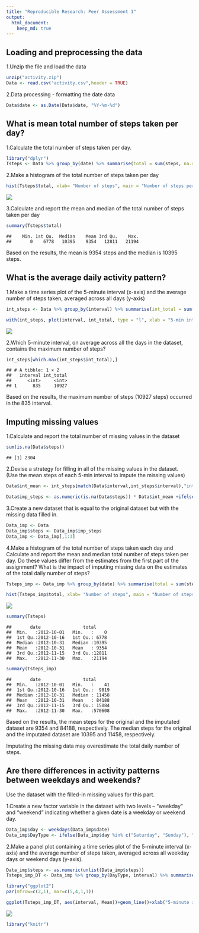 ```yaml
---
title: "Reproducible Research: Peer Assessment 1"
output: 
  html_document:
    keep_md: true
---
```



## Loading and preprocessing the data
1.Unzip the file and load the data


``` r
unzip("activity.zip")
Data <- read.csv("activity.csv",header = TRUE)
```

2.Data processing - formatting the date data


``` r
Data$date <- as.Date(Data$date, "%Y-%m-%d")
```



## What is mean total number of steps taken per day?  

1.Calculate the total number of steps taken per day.


``` r
library("dplyr")
Tsteps <- Data %>% group_by(date) %>% summarise(total = sum(steps, na.rm=TRUE))
```

2.Make a histogram of the total number of steps taken per day


``` r
hist(Tsteps$total, xlab= "Number of steps", main = "Number of steps per day")
```

![](PA1_template_files/figure-html/unnamed-chunk-4-1.png)<!-- -->

3.Calculate and report the mean and median of the total number of steps taken per day


``` r
summary(Tsteps$total)
```

```
##    Min. 1st Qu.  Median    Mean 3rd Qu.    Max. 
##       0    6778   10395    9354   12811   21194
```

Based on the results, the mean is 9354 steps and the median is 10395 steps.



## What is the average daily activity pattern?

1.Make a time series plot of the 5-minute interval (x-axis) and the average number of steps taken, averaged across all days (y-axis)


``` r
int_steps <- Data %>% group_by(interval) %>% summarise(int_total = sum(steps, na.rm = TRUE))

with(int_steps, plot(interval, int_total, type = "l", xlab = "5-min interval", ylab = "Average number of steps daily"))  
```

![](PA1_template_files/figure-html/unnamed-chunk-6-1.png)<!-- -->

2.Which 5-minute interval, on average across all the days in the dataset, contains the maximum number of steps?


``` r
int_steps[which.max(int_steps$int_total),]
```

```
## # A tibble: 1 × 2
##   interval int_total
##      <int>     <int>
## 1      835     10927
```

Based on the results, the maximum number of steps (10927 steps) occurred in the 835 interval.

## Imputing missing values

1.Calculate and report the total number of missing values in the dataset


``` r
sum(is.na(Data$steps))
```

```
## [1] 2304
```

2.Devise a strategy for filling in all of the missing values in the dataset.\
(Use the mean steps of each 5-min interval to impute the missing values)


``` r
Data$int_mean <- int_steps[match(Data$interval,int_steps$interval),"int_total"]

Data$imp_steps <- as.numeric(is.na(Data$steps)) * Data$int_mean +ifelse(is.na(Data$steps),0,Data$steps)
```

3.Create a new dataset that is equal to the original dataset but with the missing data filled in.


``` r
Data_imp <- Data
Data_imp$steps <- Data_imp$imp_steps
Data_imp <- Data_imp[,1:3]
```

4.Make a histogram of the total number of steps taken each day and Calculate and report the mean and median total number of steps taken per day. Do these values differ from the estimates from the first part of the assignment? What is the impact of imputing missing data on the estimates of the total daily number of steps?


``` r
Tsteps_imp <- Data_imp %>% group_by(date) %>% summarise(total = sum(steps))

hist(Tsteps_imp$total, xlab= "Number of steps", main = "Number of steps per day")
```

![](PA1_template_files/figure-html/unnamed-chunk-11-1.png)<!-- -->


``` r
summary(Tsteps)
```

```
##       date                total      
##  Min.   :2012-10-01   Min.   :    0  
##  1st Qu.:2012-10-16   1st Qu.: 6778  
##  Median :2012-10-31   Median :10395  
##  Mean   :2012-10-31   Mean   : 9354  
##  3rd Qu.:2012-11-15   3rd Qu.:12811  
##  Max.   :2012-11-30   Max.   :21194
```

``` r
summary(Tsteps_imp)
```

```
##       date                total       
##  Min.   :2012-10-01   Min.   :    41  
##  1st Qu.:2012-10-16   1st Qu.:  9819  
##  Median :2012-10-31   Median : 11458  
##  Mean   :2012-10-31   Mean   : 84188  
##  3rd Qu.:2012-11-15   3rd Qu.: 15084  
##  Max.   :2012-11-30   Max.   :570608
```
Based on the results, the mean steps for the original and the imputated dataset are 9354 and 84188, respectively. The median steps for the original and the imputated dataset are 10395 and 11458, respectively.

Imputating the missing data may overestimate the total daily number of steps.

## Are there differences in activity patterns between weekdays and weekends?  

Use the dataset with the filled-in missing values for this part.

1.Create a new factor variable in the dataset with two levels – “weekday” and “weekend” indicating whether a given date is a weekday or weekend day.


``` r
Data_imp$day <- weekdays(Data_imp$date)
Data_imp$DayType <- ifelse(Data_imp$day %in% c("Saturday", "Sunday"), "Weekend", "weekday")
```

2.Make a panel plot containing a time series plot of the 5-minute interval (x-axis) and the average number of steps taken, averaged across all weekday days or weekend days (y-axis).


``` r
Data_imp$steps <- as.numeric(unlist(Data_imp$steps))
Tsteps_imp_DT <- Data_imp %>% group_by(DayType, interval) %>% summarise(Mean = mean(steps))
```


``` r
library("ggplot2")
par(mfrow=c(2,1), mar=c(5,4,1,1))

ggplot(Tsteps_imp_DT, aes(interval, Mean))+geom_line()+xlab("5-minute interval")+ylab("average number of steps")+ggtitle("Average Daily Steps")+facet_grid(DayType~.)
```

![](PA1_template_files/figure-html/unnamed-chunk-15-1.png)<!-- -->


``` r
library("knitr")
```
